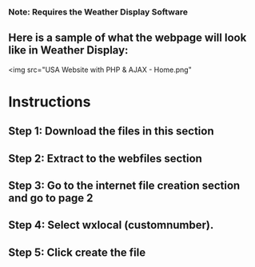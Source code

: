 <h3>Note: Requires the Weather Display Software</h3>

<h2>Here is a sample of what the webpage will look like in Weather Display:</h2>

<img src="USA Website with PHP & AJAX - Home.png"</img>

<h1>Instructions</h1>

<h2>Step 1: Download the files in this section</h2>

<h2>Step 2: Extract to the webfiles section</h2>

<h2>Step 3: Go to the internet file creation section and go to page 2</h2>

<h2>Step 4: Select wxlocal (customnumber).</h2>

<h2>Step 5: Click create the file</h2>
